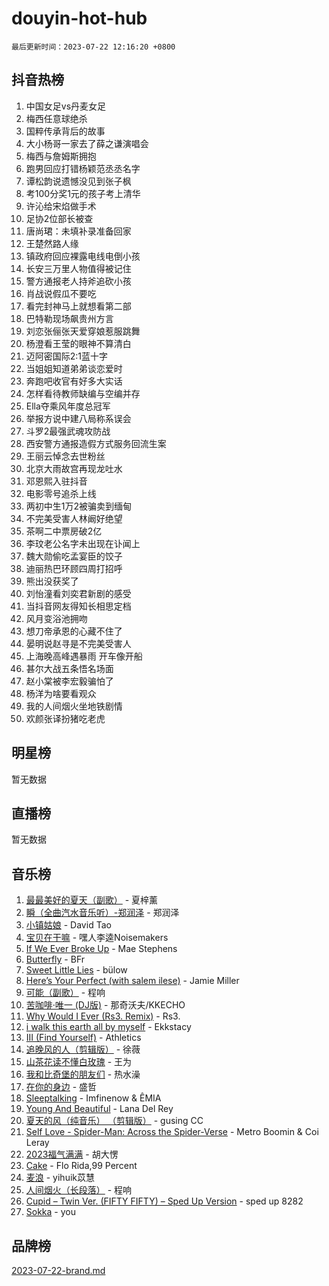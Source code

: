 # douyin-hot-hub

`最后更新时间：2023-07-22 12:16:20 +0800`

## 抖音热榜

1. 中国女足vs丹麦女足
1. 梅西任意球绝杀
1. 国粹传承背后的故事
1. 大小杨哥一家去了薛之谦演唱会
1. 梅西与詹姆斯拥抱
1. 跑男回应打错杨颖范丞丞名字
1. 谭松韵说遗憾没见到张子枫
1. 考100分奖1元的孩子考上清华
1. 许沁给宋焰做手术
1. 足协2位部长被查
1. 唐尚珺：未填补录准备回家
1. 王楚然路人缘
1. 镇政府回应裸露电线电倒小孩
1. 长安三万里人物值得被记住
1. 警方通报老人持斧追砍小孩
1. 肖战说假瓜不要吃
1. 看完封神马上就想看第二部
1. 巴特勒现场飙贵州方言
1. 刘恋张俪张天爱穿娘惹服跳舞
1. 杨澄看王莹的眼神不算清白
1. 迈阿密国际2:1蓝十字
1. 当姐姐知道弟弟谈恋爱时
1. 奔跑吧收官有好多大实话
1. 怎样看待教师缺编与空编并存
1. Ella夺乘风年度总冠军
1. 举报方说中建八局称系误会
1. 斗罗2最强武魂攻防战
1. 西安警方通报造假方式服务回流生案
1. 王丽云悼念去世粉丝
1. 北京大雨故宫再现龙吐水
1. 邓恩熙入驻抖音
1. 电影零号追杀上线
1. 两初中生1万2被骗卖到缅甸
1. 不完美受害人林阚好绝望
1. 茶啊二中票房破2亿
1. 李玟老公名字未出现在讣闻上
1. 魏大勋偷吃孟宴臣的饺子
1. 迪丽热巴环顾四周打招呼
1. 熊出没获奖了
1. 刘怡潼看刘奕君新剧的感受
1. 当抖音网友得知长相思定档
1. 风月变浴池拥吻
1. 想刀帝承恩的心藏不住了
1. 晏明说赵寻是不完美受害人
1. 上海晚高峰遇暴雨 开车像开船
1. 甚尔大战五条悟名场面
1. 赵小棠被李宏毅骗怕了
1. 杨洋为啥要看观众
1. 我的人间烟火坐地铁剧情
1. 欢颜张译扮猪吃老虎

## 明星榜

暂无数据

## 直播榜

暂无数据

## 音乐榜

1. [最最美好的夏天（副歌）](https://sf6-cdn-tos.douyinstatic.com/obj/tos-cn-ve-2774/o4FMghDLZkPIkCutdrsXlbTHcaZztBfeCp9AFS) - 夏梓薰
1. [瞬（全曲汽水音乐听）-郑润泽](https://sf6-cdn-tos.douyinstatic.com/obj/tos-cn-ve-2774/o4Vb9eJZClCZTnRQYy0BRSeHGrDtrkrQgIBvQt) - 郑润泽
1. [小镇姑娘](https://sf3-cdn-tos.douyinstatic.com/obj/tos-cn-ve-2774/1ee4fa49917d4e9e8f06512cc6e778d9) - David Tao
1. [宝贝在干嘛](https://sf3-cdn-tos.douyinstatic.com/obj/tos-cn-ve-2774/okW4hBCfJI5B2ZEgTCtikhMW7IafzNrBQIYkpJ) - 嘿人李逵Noisemakers
1. [If We Ever Broke Up](https://sf3-cdn-tos.douyinstatic.com/obj/tos-cn-ve-2774/o8onj5HDk0ImtBmO0URBfeyCDXQJMYkQ1gb8Zy) - Mae Stephens
1. [Butterfly](https://sf3-cdn-tos.douyinstatic.com/obj/tos-cn-ve-2774/oIw3zNLcWhUhUDWqtQxQfAx6IXsSBzbyCg7CM0) - BFr
1. [Sweet Little Lies](https://sf6-cdn-tos.douyinstatic.com/obj/tos-cn-ve-2774/cebdd23e942a452c84c197b17c22ac7a) - bülow
1. [Here’s Your Perfect (with salem ilese)](https://sf6-cdn-tos.douyinstatic.com/obj/tos-cn-ve-2774/076b1576c6c546598f803fe53da388a7) - Jamie Miller
1. [可能（副歌）](https://sf3-cdn-tos.douyinstatic.com/obj/tos-cn-ve-2774/cde1731888894259b333569393c2fb51) - 程响
1. [苦咖啡·唯一 (DJ版)](https://sf3-cdn-tos.douyinstatic.com/obj/tos-cn-ve-2774/oohZWXUzNXlh9bzpBgNUfJCQHGILwWgDBaejQt) - 那奇沃夫/KKECHO
1. [Why Would I Ever (Rs3. Remix)](https://sf6-cdn-tos.douyinstatic.com/obj/tos-cn-ve-2774/oQNX0xZhO8IXeCRjCJQUZzkfQNLi2ItDAzEBgz) - Rs3.
1. [i walk this earth all by myself](https://sf6-cdn-tos.douyinstatic.com/obj/tos-cn-ve-2774/c751e38547b548b389ff6e1b9203b1de) - Ekkstacy
1. [III (Find Yourself)](https://sf3-cdn-tos.douyinstatic.com/obj/tos-cn-ve-2774/3b9e482a6da74de29fd5e2440e4373b4) - Athletics
1. [追晚风的人（剪辑版）](https://sf3-cdn-tos.douyinstatic.com/obj/tos-cn-ve-2774/560835060af84ac29cd5c12e2a98f7eb) - 徐薇
1. [山茶花读不懂白玫瑰](https://sf3-cdn-tos.douyinstatic.com/obj/tos-cn-ve-2774/osfn8B7DktrRHEPJgPCfDbw7QDQEkwC16BxZg9) - 王为
1. [我和比奇堡的朋友们](https://sf3-cdn-tos.douyinstatic.com/obj/tos-cn-ve-2774/f0505db981ea4a6d91453a15924a82aa) - 热水澡
1. [在你的身边](https://sf3-cdn-tos.douyinstatic.com/obj/tos-cn-ve-2774/9dce2ee6c9f84c17a6d68458730d7ae8) - 盛哲
1. [Sleeptalking](https://sf6-cdn-tos.douyinstatic.com/obj/tos-cn-ve-2774/f23bc60230804ede98a163e1926e0857) - Imfinenow & ÊMIA
1. [Young And Beautiful](https://sf3-cdn-tos.douyinstatic.com/obj/tos-cn-ve-2774/3ca6987c98c947768abb9cce3ee5530c) - Lana Del Rey
1. [夏天的风（纯音乐） （剪辑版）](https://sf6-cdn-tos.douyinstatic.com/obj/tos-cn-ve-2774/oUzLjBZZFQAoNRmGokEeD5zfQCObp6UeFAnTa6) - gusing CC
1. [Self Love - Spider-Man: Across the Spider-Verse](https://sf6-cdn-tos.douyinstatic.com/obj/tos-cn-ve-2774/o8YzagIFYnO2FNIznDQzpeeLfrdCVAbYDDaLoS) - Metro Boomin & Coi Leray
1. [2023福气满满](https://sf3-cdn-tos.douyinstatic.com/obj/tos-cn-ve-2774/ocebsi6kbCVkBMAcDJkqdZpBQMubYSQetK2gQn) - 胡大愣
1. [Cake](https://sf3-cdn-tos.douyinstatic.com/obj/tos-cn-ve-2774/3545db16eba4434c853ab891b2b752af) - Flo Rida,99 Percent
1. [麦浪](https://sf6-cdn-tos.douyinstatic.com/obj/tos-cn-ve-2774/872ff36b718445c6a3882ba18b546970) - yihuik苡慧
1. [人间烟火（长段落）](https://sf6-cdn-tos.douyinstatic.com/obj/tos-cn-ve-2774/eeb7f9f284d74db097f8341ace44bfa2) - 程响
1. [Cupid – Twin Ver. (FIFTY FIFTY) – Sped Up Version](https://sf3-cdn-tos.douyinstatic.com/obj/tos-cn-ve-2774/oMonQQ6t8nCfUnw44y8XBZkJytCgEBtWYebB2D) - sped up 8282
1. [Sokka](https://sf3-cdn-tos.douyinstatic.com/obj/tos-cn-ve-2774/b9c3e305c0474c898ce221c7aa498547) - you

## 品牌榜

[2023-07-22-brand.md](2023-07-22-brand.md)
